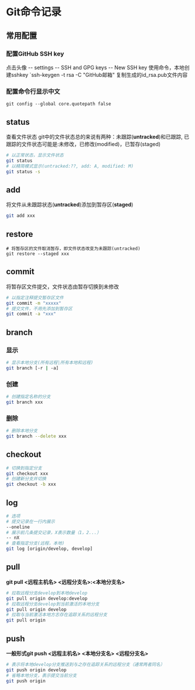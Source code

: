 # Git命令记录

## 常用配置

### 配置GitHub SSH key

点击头像 -- settings -- SSH and GPG keys -- New SSH key
使用命令，本地创建sshkey
`ssh-keygen -t rsa -C "GitHub邮箱"
复制生成的id_rsa.pub文件内容

### 配置命令行显示中文

`git config --global core.quotepath false`

## status

查看文件状态
git中的文件状态总的来说有两种：未跟踪(**untracked**)和已跟踪,
已跟踪的文件状态可能是:未修改，已修改(modified)，已暂存(staged)

```bash
# 以正常状态，显示文件状态
git status
# 以精简模式显示(untracked:??, add: A, modified: M)
git status -s
```

## add

将文件从未跟踪状态(**untracked**)添加到暂存区(**staged**)

```bash
git add xxx
```

## restore

```
# 将暂存区的文件取消暂存，即文件状态改变为未跟踪(untracked)
git restore --staged xxx
```

## commit

将暂存区文件提交，文件状态由暂存切换到未修改

```bash
# 以指定注释提交暂存区文件
git commit -m "xxxxx"
# 提交文件，不用先添加到暂存区
git commit -a "xxx"
```

## branch

### 显示

```bash
# 显示本地分支(所有远程|所有本地和远程)
git branch [-r | -a]
```

### 创建

```bash
# 创建指定名称的分支
git branch xxx
```

### 删除

```bash
# 删除本地分支
git branch --delete xxx
```

## checkout

```bash
# 切换到指定分支
git checkout xxx
# 创建新分支并切换
git checkout -b xxx
```

## log

```bash
# 选项
# 提交记录在一行内展示
--oneline
# 展示前几条提交记录，X表示数量（1，2...）
-- nX
# 查看指定分支(远程，本地)
git log [origin/develop, develop]
```

## pull

**git pull <远程主机名> <远程分支名>:<本地分支名>**

```bash
# 拉取远程分支develop到本地develop
git pull origin develop:develop
# 拉取远程分支develop到当前激活的本地分支
git pull origin develop
# 拉取与当前激活本地方志存在追踪关系的远程分支
git pull origin
```

## push

**一般形式git push <远程主机名> <本地分支名> <远程分支名>**

```bash
# 表示将本地develop分支推送到与之存在追踪关系的远程分支（通常两者同名）
git push origin develop
# 省略本地分支，表示提交当前分支
git push origin
```

